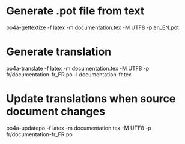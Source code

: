 # Generate .pot file from text
po4a-gettextize -f latex -m documentation.tex -M UTF8 -p en_EN.pot

# Generate translation
po4a-translate -f latex -m documentation.tex -M UTF8 -p fr/documentation-fr_FR.po -l documentation-fr.tex

# Update translations when source document changes
po4a-updatepo -f latex -m documentation.tex -M UTF8 -p fr/documentation-fr_FR.po
